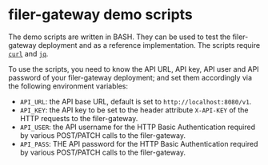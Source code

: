 # filer-gateway demo scripts

The demo scripts are written in BASH.  They can be used to test the filer-gateway deployment and as a reference implementation.  The scripts require [`curl`](https://curl.haxx.se/) and [`jq`](https://stedolan.github.io/jq/).

To use the scripts, you need to know the API URL, API key, API user and API password of your filer-gateway deployment; and set them accordingly via the following environment variables:

- `API_URL`: the API base URL, default is set to `http://localhost:8080/v1`.
- `API_KEY`: the API key to be set to the header attribute `X-API-KEY` of the HTTP requests to the filer-gateway.
- `API_USER`: the API username for the HTTP Basic Authentication required by various POST/PATCH calls to the filer-gateway.
- `API_PASS`: THE API password for the HTTP Basic Authentication required by various POST/PATCH calls to the filer-gateway.
